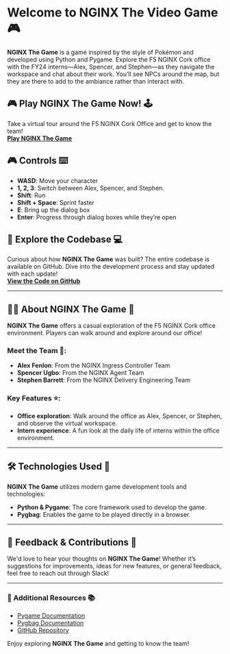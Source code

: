 # Welcome to NGINX The Video Game 🎮

**NGINX The Game** is a game inspired by the style of Pokémon and developed using Python and Pygame. Explore the F5 NGINX Cork office with the FY24 interns—Alex, Spencer, and Stephen—as they navigate the workspace and chat about their work. You’ll see NPCs around the map, but they are there to add to the ambiance rather than interact with.

## 🎮 Play NGINX The Game Now! 🕹️
Take a virtual tour around the F5 NGINX Cork Office and get to know the team!  
[**Play NGINX The Game**](https://alexfenlon.github.io//NGINX-Game-InternHub/build/web/index.html)

## 🎮 Controls ⌨️
- **WASD**: Move your character  
- **1, 2, 3**: Switch between Alex, Spencer, and Stephen. 
- **Shift**: Run  
- **Shift + Space**: Sprint faster  
- **E**: Bring up the dialog box  
- **Enter**: Progress through dialog boxes while they’re open  

## 📂 Explore the Codebase 💻
Curious about how **NGINX The Game** was built? The entire codebase is available on GitHub. Dive into the development process and stay updated with each update!  
[**View the Code on GitHub**](https://github.com/spencerugbo/NGINX-Game)

---

## 👨‍💻 About NGINX The Game 🏢
**NGINX The Game** offers a casual exploration of the F5 NGINX Cork office environment. Players can walk around and explore around our office!

### Meet the Team 👥:
- **Alex Fenlon**: From the NGINX Ingress Controller Team
- **Spencer Ugbo**: From the NGINX Agent Team
- **Stephen Barrett**: From the NGINX Delivery Engineering Team

### Key Features ⭐:
- **Office exploration**: Walk around the office as Alex, Spencer, or Stephen, and observe the virtual workspace.
- **Intern experience**: A fun look at the daily life of interns within the office environment.
  
---

## 🛠️ Technologies Used 🔧
**NGINX The Game** utilizes modern game development tools and technologies:
- **Python & Pygame**: The core framework used to develop the game.
- **Pygbag**: Enables the game to be played directly in a browser.
  
---

## 👥 Feedback & Contributions 📝
We'd love to hear your thoughts on **NGINX The Game**! Whether it’s suggestions for improvements, ideas for new features, or general feedback, feel free to reach out through Slack!

---

### 🔗 Additional Resources 📚
- [Pygame Documentation](https://www.pygame.org/docs/)
- [Pygbag Documentation](https://github.com/pygame-web/pygbag)
- [GitHub Repository](https://github.com/spencerugbo/NGINX-Game)

Enjoy exploring **NGINX The Game** and getting to know the team!
